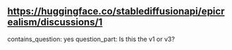 ## https://huggingface.co/stablediffusionapi/epicrealism/discussions/1

contains_question: yes
question_part: Is this the v1 or v3?